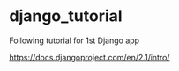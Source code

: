 # django_tutorial
Following tutorial for 1st Django app

https://docs.djangoproject.com/en/2.1/intro/
